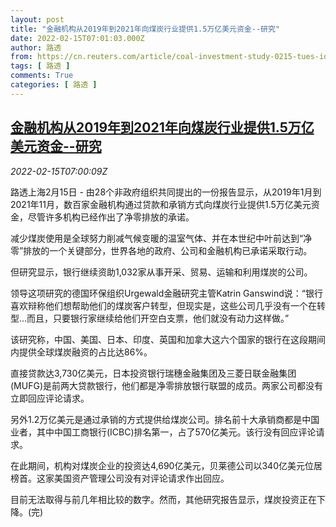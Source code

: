 ```yaml
---
layout: post
title: "金融机构从2019年到2021年向煤炭行业提供1.5万亿美元资金--研究"
date: 2022-02-15T07:01:03.000Z
author: 路透
from: https://cn.reuters.com/article/coal-investment-study-0215-tues-idCNKBS2KK0HX
tags: [ 路透 ]
comments: True
categories: [ 路透 ]
---
```

<!--1644908463000-->
[金融机构从2019年到2021年向煤炭行业提供1.5万亿美元资金--研究](https://cn.reuters.com/article/coal-investment-study-0215-tues-idCNKBS2KK0HX)
------

<div>
<div><i>2022-02-15T07:00:09Z</i></div><p>路透上海2月15日 - 由28个非政府组织共同提出的一份报告显示，从2019年1月到2021年11月，数百家金融机构通过贷款和承销方式向煤炭行业提供1.5万亿美元资金，尽管许多机构已经作出了净零排放的承诺。</p><p>减少煤炭使用是全球努力削减气候变暖的温室气体、并在本世纪中叶前达到“净零”排放的一个关键部分，世界各地的政府、公司和金融机构已承诺采取行动。</p><p>但研究显示，银行继续资助1,032家从事开采、贸易、运输和利用煤炭的公司。</p><p>领导这项研究的德国环保组织Urgewald金融研究主管Katrin Ganswind说：“银行喜欢辩称他们想帮助他们的煤炭客户转型，但现实是，这些公司几乎没有一个在转型...而且，只要银行家继续给他们开空白支票，他们就没有动力这样做。”</p><p>该研究称，中国、美国、日本、印度、英国和加拿大这六个国家的银行在这段期间内提供全球煤炭融资的占比达86%。</p><p>直接贷款达3,730亿美元，日本投资银行瑞穗金融集团及三菱日联金融集团(MUFG)是前两大贷款银行，他们都是净零排放银行联盟的成员。两家公司都没有立即回应评论请求。</p><p>另外1.2万亿美元是通过承销的方式提供给煤炭公司。排名前十大承销商都是中国业者，其中中国工商银行(ICBC)排名第一，占了570亿美元。该行没有回应评论请求。</p><p>在此期间，机构对煤炭企业的投资达4,690亿美元，贝莱德公司以340亿美元位居榜首。这家美国资产管理公司没有对评论请求作出回应。</p><p>目前无法取得与前几年相比较的数字。然而，其他研究报告显示，煤炭投资正在下降。(完)</p>
</div>
